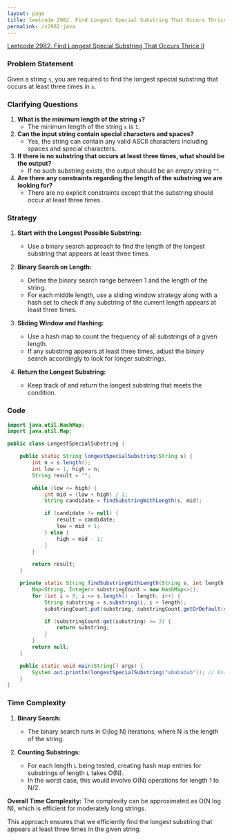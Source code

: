 ```yaml
---
layout: page
title: leetcode 2982. Find Longest Special Substring That Occurs Thrice II
permalink: /s2982-java
---
```

[Leetcode 2982. Find Longest Special Substring That Occurs Thrice II](https://algoadvance.github.io/algoadvance/l2982)
### Problem Statement

Given a string `s`, you are required to find the longest special substring that occurs at least three times in `s`.

### Clarifying Questions

1. **What is the minimum length of the string `s`?**
   - The minimum length of the string `s` is `1`.
2. **Can the input string contain special characters and spaces?**
   - Yes, the string can contain any valid ASCII characters including spaces and special characters.
3. **If there is no substring that occurs at least three times, what should be the output?**
   - If no such substring exists, the output should be an empty string `""`.
4. **Are there any constraints regarding the length of the substring we are looking for?**
   - There are no explicit constraints except that the substring should occur at least three times.

### Strategy

1. **Start with the Longest Possible Substring:**
   - Use a binary search approach to find the length of the longest substring that appears at least three times.

2. **Binary Search on Length:**
   - Define the binary search range between 1 and the length of the string.
   - For each middle length, use a sliding window strategy along with a hash set to check if any substring of the current length appears at least three times.

3. **Sliding Window and Hashing:**
   - Use a hash map to count the frequency of all substrings of a given length.
   - If any substring appears at least three times, adjust the binary search accordingly to look for longer substrings.

4. **Return the Longest Substring:**
   - Keep track of and return the longest substring that meets the condition.

### Code

```java
import java.util.HashMap;
import java.util.Map;

public class LongestSpecialSubstring {

    public static String longestSpecialSubstring(String s) {
        int n = s.length();
        int low = 1, high = n;
        String result = "";

        while (low <= high) {
            int mid = (low + high) / 2;
            String candidate = findSubstringWithLength(s, mid);

            if (candidate != null) {
                result = candidate;
                low = mid + 1;
            } else {
                high = mid - 1;
            }
        }

        return result;
    }

    private static String findSubstringWithLength(String s, int length) {
        Map<String, Integer> substringCount = new HashMap<>();
        for (int i = 0; i <= s.length() - length; i++) {
            String substring = s.substring(i, i + length);
            substringCount.put(substring, substringCount.getOrDefault(substring, 0) + 1);

            if (substringCount.get(substring) >= 3) {
                return substring;
            }
        }
        return null;
    }

    public static void main(String[] args) {
        System.out.println(longestSpecialSubstring("abababab")); // Example
    }
}
```

### Time Complexity

1. **Binary Search:** 
   - The binary search runs in O(log N) iterations, where N is the length of the string.

2. **Counting Substrings:**
   - For each length `L` being tested, creating hash map entries for substrings of length `L` takes O(N).
   - In the worst case, this would involve O(N) operations for length 1 to N/2.

**Overall Time Complexity:** The complexity can be approximated as O(N log N), which is efficient for moderately long strings.

This approach ensures that we efficiently find the longest substring that appears at least three times in the given string.